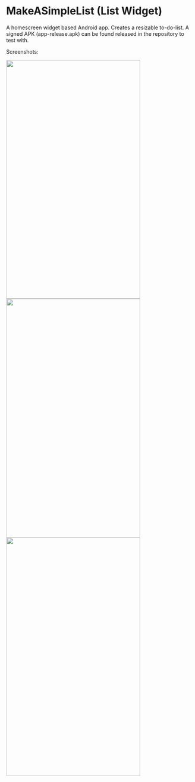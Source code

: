 # MakeASimpleList (List Widget)

A homescreen widget based Android app. 
Creates a resizable to-do-list. 
A signed APK  (app-release.apk) can be found released in the repository to test with.

Screenshots:

<img src="https://raw.githubusercontent.com/allan3723/MakeASimpleList/master/Screenshots/Home_Screen.png" width="360" height="640" />

<img src="https://raw.githubusercontent.com/allan3723/MakeASimpleList/master/Screenshots/Settings%20(1).png" width="360" height="640" />

<img src="https://raw.githubusercontent.com/allan3723/MakeASimpleList/master/Screenshots/Adding_Items.png" width="360" height="640" />
